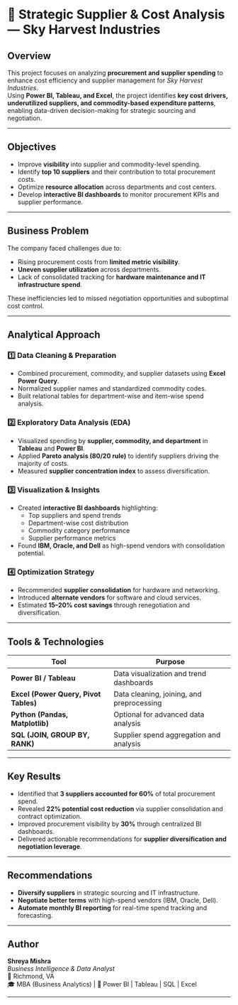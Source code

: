 # 🧾 **Strategic Supplier & Cost Analysis — Sky Harvest Industries**

##  **Overview**
This project focuses on analyzing **procurement and supplier spending** to enhance cost efficiency and supplier management for *Sky Harvest Industries*.  
Using **Power BI, Tableau, and Excel**, the project identifies **key cost drivers, underutilized suppliers, and commodity-based expenditure patterns**, enabling data-driven decision-making for strategic sourcing and negotiation.

---

##  **Objectives**
- Improve **visibility** into supplier and commodity-level spending.  
- Identify **top 10 suppliers** and their contribution to total procurement costs.  
- Optimize **resource allocation** across departments and cost centers.  
- Develop **interactive BI dashboards** to monitor procurement KPIs and supplier performance.

---

##  **Business Problem**
The company faced challenges due to:
- Rising procurement costs from **limited metric visibility**.  
- **Uneven supplier utilization** across departments.  
- Lack of consolidated tracking for **hardware maintenance and IT infrastructure spend**.  

These inefficiencies led to missed negotiation opportunities and suboptimal cost control.

---

##  **Analytical Approach**

### **1️⃣ Data Cleaning & Preparation**
- Combined procurement, commodity, and supplier datasets using **Excel Power Query**.  
- Normalized supplier names and standardized commodity codes.  
- Built relational tables for department-wise and item-wise spend analysis.  

### **2️⃣ Exploratory Data Analysis (EDA)**
- Visualized spending by **supplier, commodity, and department** in **Tableau** and **Power BI**.  
- Applied **Pareto analysis (80/20 rule)** to identify suppliers driving the majority of costs.  
- Measured **supplier concentration index** to assess diversification.  

### **3️⃣ Visualization & Insights**
- Created **interactive BI dashboards** highlighting:  
  - Top suppliers and spend trends  
  - Department-wise cost distribution  
  - Commodity category performance  
  - Supplier performance metrics  
- Found **IBM, Oracle, and Dell** as high-spend vendors with consolidation potential.  

### **4️⃣ Optimization Strategy**
- Recommended **supplier consolidation** for hardware and networking.  
- Introduced **alternate vendors** for software and cloud services.  
- Estimated **15–20% cost savings** through renegotiation and diversification.  

---

##  **Tools & Technologies**

| Tool | Purpose |
|------|----------|
| **Power BI / Tableau** | Data visualization and trend dashboards |
| **Excel (Power Query, Pivot Tables)** | Data cleaning, joining, and preprocessing |
| **Python (Pandas, Matplotlib)** | Optional for advanced data analysis |
| **SQL (JOIN, GROUP BY, RANK)** | Supplier spend aggregation and analysis |

---

##  **Key Results**
- Identified that **3 suppliers accounted for 60%** of total procurement spend.  
- Revealed **22% potential cost reduction** via supplier consolidation and contract optimization.  
- Improved procurement visibility by **30%** through centralized BI dashboards.  
- Delivered actionable recommendations for **supplier diversification and negotiation leverage**.

---

##  **Recommendations**
- **Diversify suppliers** in strategic sourcing and IT infrastructure.  
- **Negotiate better terms** with high-spend vendors (IBM, Oracle, Dell).  
- **Automate monthly BI reporting** for real-time spend tracking and forecasting.  

---

##  **Author**
**Shreya Mishra**  
*Business Intelligence & Data Analyst*  
📍 Richmond, VA  
🎓 MBA (Business Analytics) | 🎯 Power BI | Tableau | SQL | Excel  


---
